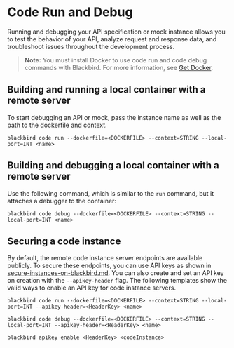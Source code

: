 # Code Run and Debug

Running and debugging your API specification or mock instance allows you to test the behavior of your API, analyze request and response data, and troubleshoot issues throughout the development process.

> **Note:** You must install Docker to use code run and code debug commands with Blackbird. For more information, see [Get Docker](https://docs.docker.com/get-started/get-docker/).

## Building and running a local container with a remote server

To start debugging an API or mock, pass the instance name as well as the path to the dockerfile and context.

```shell
blackbird code run --dockerfile=<DOCKERFILE> --context=STRING --local-port=INT <name>
```

## Building and debugging a local container with a remote server

Use the following command, which is similar to the `run` command, but it attaches a debugger to the container:

```shell
blackbird code debug --dockerfile=<DOCKERFILE> --context=STRING --local-port=INT <name>
```

## Securing a code instance

By default, the remote code instance server endpoints are available publicly. To secure these endpoints, you can use API keys as shown in [secure-instances-on-blackbird.md](../../technical-reference/secure-instances-on-blackbird.md "mention"). You can also create and set an API key on creation with the `--apikey-header` flag. The following templates show the valid ways to enable an API key for code instance servers.

```shell
blackbird code run --dockerfile=<DOCKERFILE> --context=STRING --local-port=INT --apikey-header=<HeaderKey> <name>
```

```shell
blackbird code debug --dockerfile=<DOCKERFILE> --context=STRING --local-port=INT --apikey-header=<HeaderKey> <name>
```

```shell
blackbird apikey enable <HeaderKey> <codeInstance>
```
